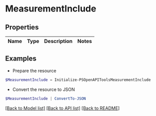 # MeasurementInclude
## Properties

Name | Type | Description | Notes
------------ | ------------- | ------------- | -------------

## Examples

- Prepare the resource
```powershell
$MeasurementInclude = Initialize-PSOpenAPIToolsMeasurementInclude 
```

- Convert the resource to JSON
```powershell
$MeasurementInclude | ConvertTo-JSON
```

[[Back to Model list]](../README.md#documentation-for-models) [[Back to API list]](../README.md#documentation-for-api-endpoints) [[Back to README]](../README.md)

